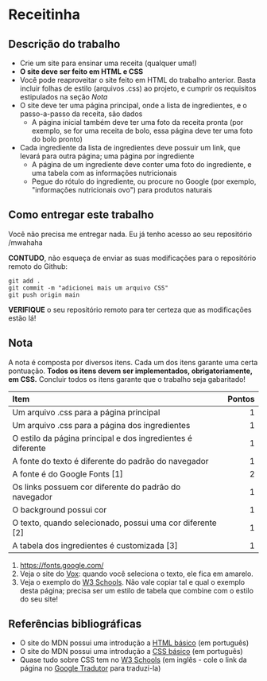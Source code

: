 # Receitinha

## Descrição do trabalho

* Crie um site para ensinar uma receita (qualquer uma!)
* **O site deve ser feito em HTML e CSS**
* Você pode reaproveitar o site feito em HTML do trabalho anterior. Basta incluir folhas de estilo (arquivos .css) ao projeto, 
e cumprir os requisitos estipulados na seção _Nota_
* O site deve ter uma página principal, onde a lista de ingredientes, e o passo-a-passo da receita, são dados
  * A página inicial também deve ter uma foto da receita pronta (por exemplo, se for uma receita de bolo, essa página deve ter 
  uma foto do bolo pronto)
* Cada ingrediente da lista de ingredientes deve possuir um link, que levará para outra página; uma página por ingrediente
  * A página de um ingrediente deve conter uma foto do ingrediente, e uma tabela com as informações nutricionais
  * Pegue do rótulo do ingrediente, ou procure no Google (por exemplo, "informações nutricionais ovo") para produtos naturais


## Como entregar este trabalho

Você não precisa me entregar nada. Eu já tenho acesso ao seu repositório /mwahaha

**CONTUDO**, não esqueça de enviar as suas modificações para o repositório remoto do Github:

```
git add .
git commit -m "adicionei mais um arquivo CSS"
git push origin main
```

**VERIFIQUE** o seu repositório remoto para ter certeza que as modificações estão lá!

## Nota

A nota é composta por diversos itens. Cada um dos itens garante uma certa pontuação. 
**Todos os itens devem ser implementados, obrigatoriamente, em CSS.**
Concluir todos os itens garante que o trabalho seja gabaritado!

|                                                             Item |   Pontos |
|:-----------------------------------------------------------------|---------:|
|                          Um arquivo .css para a página principal |        1 |
|                   Um arquivo .css para a página dos ingredientes |        1 |
|      O estilo da página principal e dos ingredientes é diferente |        1 |
|              A fonte do texto é diferente do padrão do navegador |        1 |
|                                  A fonte é do Google Fonts \[1\] |        2 |
|            Os links possuem cor diferente do padrão do navegador |        1 |
|                                          O background possui cor |        1 |
|      O texto, quando selecionado, possui uma cor diferente \[2\] |        1 |
|                    A tabela dos ingredientes é customizada \[3\] |        1 |


1. https://fonts.google.com/ 
2. Veja o site do [Vox](https://www.vox.com/): quando você seleciona o texto, ele fica em amarelo.
3. Veja o exemplo do [W3 Schools](https://www.w3schools.com/css/css_table.asp). Não vale copiar tal e qual
o exemplo desta página; precisa ser um estilo de tabela que combine com o estilo do seu site!


## Referências bibliográficas

* O site do MDN possui uma introdução a [HTML básico](https://developer.mozilla.org/pt-BR/docs/Learn/Getting_started_with_the_web/HTML_basics) (em português)
* O site do MDN possui uma introdução a [CSS básico](https://developer.mozilla.org/pt-BR/docs/Learn/Getting_started_with_the_web/CSS_basics) (em português)
* Quase tudo sobre CSS tem no [W3 Schools](https://www.w3schools.com/css/default.asp) (em inglês - cole o link da página no 
[Google Tradutor](https://translate.google.com) para traduzi-la)